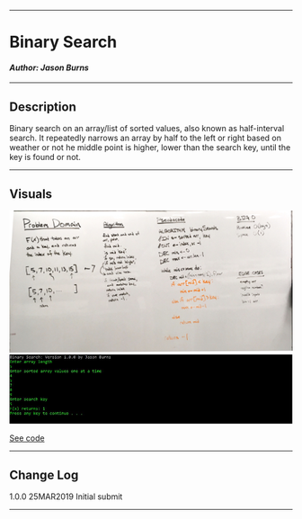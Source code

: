 ------------------------------

# Binary Search
#### *Author: Jason Burns*

------------------------------

## Description
Binary search on an array/list of sorted values, also known as half-interval search.
It repeatedly narrows an array by half to the left or right based on weather or not he middle point is higher, lower than the search key, until the key is found or not.

------------------------------

## Visuals
![whiteboard](https://github.com/jasonb315/data-structures-and-algorithms-dn/blob/master/assets/binary_search.jpg)
![capture](https://github.com/jasonb315/data-structures-and-algorithms-dn/blob/master/assets/binary_search_capture.JPG)

[See code](https://github.com/jasonb315/data-structures-and-algorithms-dn/tree/master/BinarySearch)


------------------------------

## Change Log
1.0.0 25MAR2019 Initial submit

------------------------------
